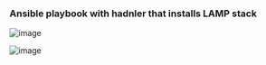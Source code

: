 ### Ansible playbook with hadnler that installs LAMP stack


![image](https://user-images.githubusercontent.com/17558124/136370793-ebdbb6de-6765-4a9e-98e4-7513d034b5c3.png)

![image](https://user-images.githubusercontent.com/17558124/136385352-4424885f-ab3a-46d4-b8f2-634134d62743.png)

